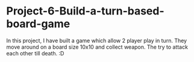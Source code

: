 # Project-6-Build-a-turn-based-board-game
In this project, I have built a game which allow 2 player play in turn. They move around on a board size 10x10 and collect weapon. The try to attack each other till death. :D
